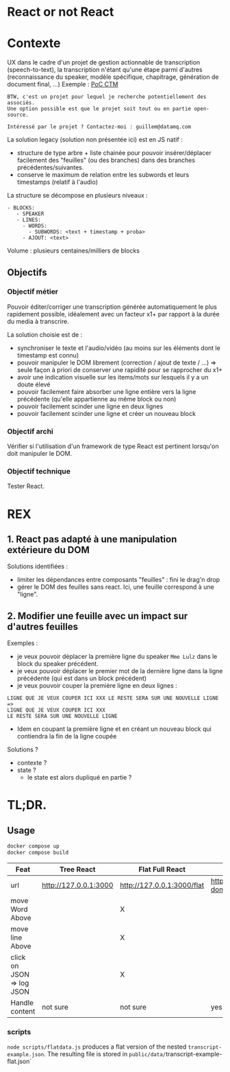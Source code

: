 # React or not React

# Contexte
UX dans le cadre d'un projet de gestion actionnable de transcription (speech-to-text), la transcription n'étant qu'une étape parmi d'autres (reconnaissance du speaker, modèle spécifique, chapitrage, génération de document final, ...)
Exemple : [PoC CTM](https://twitter.com/guillem_lefait/status/1639271825149419522)

```
BTW, c'est un projet pour lequel je recherche potentiellement des associés.
Une option possible est que le projet soit tout ou en partie open-source.

Intéressé par le projet ? Contactez-moi : guillem@datamq.com
```

La solution legacy (solution non présentée ici) est en JS natif : 
- structure de type arbre + liste chainée pour pouvoir insérer/déplacer facilement des "feuilles" (ou des branches) dans des branches précédentes/suivantes.
- conserve le maximum de relation entre les subwords et leurs timestamps (relatif à l'audio)

La structure se décompose en plusieurs niveaux :
``` 
- BLOCKS:
   - SPEAKER
   - LINES:
     - WORDS:
       - SUBWORDS: <text + timestamp + proba>
     - AJOUT: <text>
```

Volume : plusieurs centaines/milliers de blocks

## Objectifs

### Objectif métier
Pouvoir éditer/corriger une transcription générée automatiquement le plus rapidement possible, idéalement avec un 
facteur x1+ par rapport à la durée du media à transcrire.

La solution choisie est de :
- synchroniser le texte et l'audio/vidéo (au moins sur les éléments dont le timestamp est connu)
- pouvoir manipuler le DOM librement (correction / ajout de texte / ...) => seule façon à priori de conserver une rapidité pour se rapprocher du x1+
- avoir une indication visuelle sur les items/mots sur lesquels il y a un doute élevé
- pouvoir facilement faire absorber une ligne entière vers la ligne précédente (qu'elle appartienne au même block ou non)
- pouvoir facilement scinder une ligne en deux lignes
- pouvoir facilement scinder une ligne et créer un nouveau block

### Objectif archi
Vérifier si l'utilisation d'un framework de type React est pertinent lorsqu'on doit manipuler le DOM.

### Objectif technique
Tester React.

# REX

## 1. React pas adapté à une manipulation extérieure du DOM

Solutions identifiées :
- limiter les dépendances entre composants "feuilles" : fini le drag'n drop
- gérer le DOM des feuilles sans react. Ici, une feuille correspond à une "ligne".

## 2. Modifier une feuille avec un impact sur d'autres feuilles

Exemples : 
- je veux pouvoir déplacer la première ligne du speaker `Mme Lulz` dans le block du speaker précédent.
- je veux pouvoir déplacer le premier mot de la dernière ligne dans la ligne précédente (qui est dans un block précédent)
- je veux pouvoir couper la première ligne en deux lignes :
```
LIGNE QUE JE VEUX COUPER ICI XXX LE RESTE SERA SUR UNE NOUVELLE LIGNE
=>
LIGNE QUE JE VEUX COUPER ICI XXX
LE RESTE SERA SUR UNE NOUVELLE LIGNE
```
- Idem en coupant la première ligne et en créant un nouveau block qui contiendra la fin de la ligne coupée

Solutions ?
- contexte ?
- state ?
  - le state est alors dupliqué en partie ?


# TL;DR.
## Usage

```bash
docker compose up
docker compose build
```

| Feat                      | Tree React            | Flat Full React            | Flat + DOM   |
|---------------------------|-----------------------|----------------------------|--------------|
| url                       | http://127.0.0.1:3000 | http://127.0.0.1:3000/flat |http://127.0.0.1:3000/flat-dom|
| move Word Above           |                       | X                          |              |
| move line Above           |                       | X                          |              |
| click on JSON => log JSON |                       | X                          |              |
| Handle content            | not sure              | not sure                  | yes in legacy |


### scripts

`node scripts/flatdata.js` produces a flat version of the nested `transcript-example.json`. 
The resulting file is stored in `public/data/`transcript-example-flat.json`
